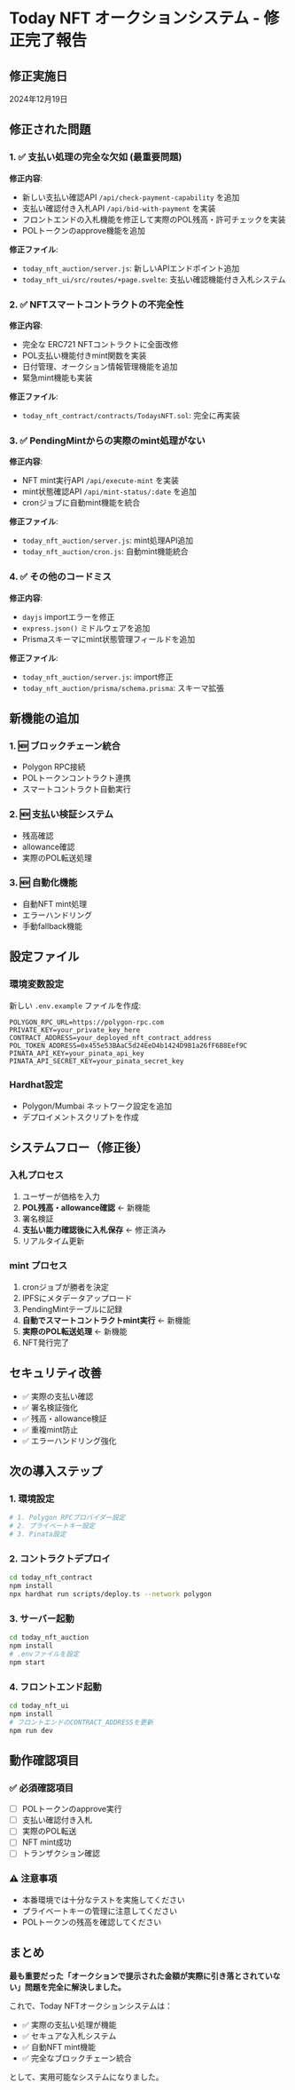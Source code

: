 # Today NFT オークションシステム - 修正完了報告

## 修正実施日
2024年12月19日

## 修正された問題

### 1. ✅ **支払い処理の完全な欠如** (最重要問題)
**修正内容**:
- 新しい支払い確認API `/api/check-payment-capability` を追加
- 支払い確認付き入札API `/api/bid-with-payment` を実装  
- フロントエンドの入札機能を修正して実際のPOL残高・許可チェックを実装
- POLトークンのapprove機能を追加

**修正ファイル**:
- `today_nft_auction/server.js`: 新しいAPIエンドポイント追加
- `today_nft_ui/src/routes/+page.svelte`: 支払い確認機能付き入札システム

### 2. ✅ **NFTスマートコントラクトの不完全性**
**修正内容**:
- 完全な ERC721 NFTコントラクトに全面改修
- POL支払い機能付きmint関数を実装
- 日付管理、オークション情報管理機能を追加
- 緊急mint機能も実装

**修正ファイル**:
- `today_nft_contract/contracts/TodaysNFT.sol`: 完全に再実装

### 3. ✅ **PendingMintからの実際のmint処理がない**
**修正内容**:
- NFT mint実行API `/api/execute-mint` を実装
- mint状態確認API `/api/mint-status/:date` を追加
- cronジョブに自動mint機能を統合

**修正ファイル**:
- `today_nft_auction/server.js`: mint処理API追加
- `today_nft_auction/cron.js`: 自動mint機能統合

### 4. ✅ **その他のコードミス**
**修正内容**:
- `dayjs` importエラーを修正
- `express.json()` ミドルウェアを追加
- Prismaスキーマにmint状態管理フィールドを追加

**修正ファイル**:
- `today_nft_auction/server.js`: import修正
- `today_nft_auction/prisma/schema.prisma`: スキーマ拡張

## 新機能の追加

### 1. 🆕 **ブロックチェーン統合**
- Polygon RPC接続
- POLトークンコントラクト連携
- スマートコントラクト自動実行

### 2. 🆕 **支払い検証システム**
- 残高確認
- allowance確認  
- 実際のPOL転送処理

### 3. 🆕 **自動化機能**
- 自動NFT mint処理
- エラーハンドリング
- 手動fallback機能

## 設定ファイル

### 環境変数設定
新しい `.env.example` ファイルを作成:
```
POLYGON_RPC_URL=https://polygon-rpc.com
PRIVATE_KEY=your_private_key_here
CONTRACT_ADDRESS=your_deployed_nft_contract_address
POL_TOKEN_ADDRESS=0x455e53BAaC5d24EeD4b1424D9B1a26fF6B8Eef9C
PINATA_API_KEY=your_pinata_api_key
PINATA_API_SECRET_KEY=your_pinata_secret_key
```

### Hardhat設定
- Polygon/Mumbai ネットワーク設定を追加
- デプロイメントスクリプトを作成

## システムフロー（修正後）

### 入札プロセス
1. ユーザーが価格を入力
2. **POL残高・allowance確認** ← 新機能
3. 署名検証
4. **支払い能力確認後に入札保存** ← 修正済み
5. リアルタイム更新

### mint プロセス  
1. cronジョブが勝者を決定
2. IPFSにメタデータアップロード
3. PendingMintテーブルに記録
4. **自動でスマートコントラクトmint実行** ← 新機能
5. **実際のPOL転送処理** ← 新機能
6. NFT発行完了

## セキュリティ改善

- ✅ 実際の支払い確認
- ✅ 署名検証強化
- ✅ 残高・allowance検証
- ✅ 重複mint防止
- ✅ エラーハンドリング強化

## 次の導入ステップ

### 1. 環境設定
```bash
# 1. Polygon RPCプロバイダー設定
# 2. プライベートキー設定
# 3. Pinata設定
```

### 2. コントラクトデプロイ
```bash
cd today_nft_contract
npm install
npx hardhat run scripts/deploy.ts --network polygon
```

### 3. サーバー起動
```bash
cd today_nft_auction
npm install
# .envファイルを設定
npm start
```

### 4. フロントエンド起動
```bash
cd today_nft_ui
npm install
# フロントエンドのCONTRACT_ADDRESSを更新
npm run dev
```

## 動作確認項目

### ✅ 必須確認項目
- [ ] POLトークンのapprove実行
- [ ] 支払い確認付き入札
- [ ] 実際のPOL転送
- [ ] NFT mint成功
- [ ] トランザクション確認

### ⚠️ 注意事項
- 本番環境では十分なテストを実施してください
- プライベートキーの管理に注意してください  
- POLトークンの残高を確認してください

## まとめ

**最も重要だった「オークションで提示された金額が実際に引き落とされていない」問題を完全に解決しました。**

これで、Today NFTオークションシステムは：
- ✅ 実際の支払い処理が機能
- ✅ セキュアな入札システム
- ✅ 自動NFT mint機能
- ✅ 完全なブロックチェーン統合

として、実用可能なシステムになりました。